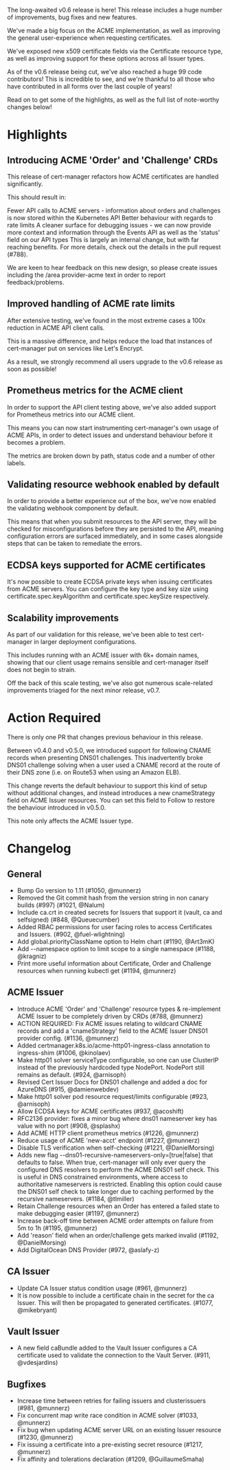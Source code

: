 The long-awaited v0.6 release is here! This release includes a huge number of improvements, bug fixes and new features.

We've made a big focus on the ACME implementation, as well as improving the general user-experience when requesting certificates.

We've exposed new x509 certificate fields via the Certificate resource type, as well as improving support for these options across all Issuer types.

As of the v0.6 release being cut, we've also reached a huge 99 code contributors! This is incredible to see, and we're thankful to all those who have contributed in all forms over the last couple of years!

Read on to get some of the highlights, as well as the full list of note-worthy changes below!

# Highlights
## Introducing ACME 'Order' and 'Challenge' CRDs
This release of cert-manager refactors how ACME certificates are handled significantly.

This should result in:

Fewer API calls to ACME servers - information about orders and challenges is now stored within the Kubernetes API
Better behaviour with regards to rate limits
A cleaner surface for debugging issues - we can now provide more context and information through the Events API as well as the 'status' field on our API types
This is largely an internal change, but with far reaching benefits.
For more details, check out the details in the pull request (#788).

We are keen to hear feedback on this new design, so please create issues including the /area provider-acme text in order to report feedback/problems.

## Improved handling of ACME rate limits
After extensive testing, we've found in the most extreme cases a 100x reduction in ACME API client calls.

This is a massive difference, and helps reduce the load that instances of cert-manager put on services like Let's Encrypt.

As a result, we strongly recommend all users upgrade to the v0.6 release as soon as possible!

## Prometheus metrics for the ACME client
In order to support the API client testing above, we've also added support for Prometheus metrics into our ACME client.

This means you can now start instrumenting cert-manager's own usage of ACME APIs, in order to detect issues and understand behaviour before it becomes a problem.

The metrics are broken down by path, status code and a number of other labels.

## Validating resource webhook enabled by default
In order to provide a better experience out of the box, we've now enabled the validating webhook component by default.

This means that when you submit resources to the API server, they will be checked for misconfigurations before they are persisted to the API, meaning configuration errors are surfaced immediately, and in some cases alongside steps that can be taken to remediate the errors.

## ECDSA keys supported for ACME certificates
It's now possible to create ECDSA private keys when issuing certificates from ACME servers. You can configure the key type and key size using certificate.spec.keyAlgorithm and certificate.spec.keySize respectively.

## Scalability improvements
As part of our validation for this release, we've been able to test cert-manager in larger deployment configurations.

This includes running with an ACME issuer with 6k+ domain names, showing that our client usage remains sensible and cert-manager itself does not begin to strain.

Off the back of this scale testing, we've also got numerous scale-related improvements triaged for the next minor release, v0.7.

# Action Required
There is only one PR that changes previous behaviour in this release.

Between v0.4.0 and v0.5.0, we introduced support for following CNAME records when presenting DNS01 challenges. This inadvertently broke DNS01 challenge solving when a user used a CNAME record at the route of their DNS zone (i.e. on Route53 when using an Amazon ELB).

This change reverts the default behaviour to support this kind of setup without additional changes, and instead introduces a new cnameStrategy field on ACME Issuer resources. You can set this field to Follow to restore the behaviour introduced in v0.5.0.

This note only affects the ACME Issuer type.

# Changelog
## General
- Bump Go version to 1.11 (#1050, @munnerz)
- Removed the Git commit hash from the version string in non canary builds (#997) (#1021, @Nalum)
- Include ca.crt in created secrets for Issuers that support it (vault, ca and selfsigned) (#848, @Queuecumber)
- Added RBAC permissions for user facing roles to access Certificates and Issuers. (#902, @fuel-wlightning)
- Add global.priorityClassName option to Helm chart (#1190, @Art3mK)
- Add --namespace option to limit scope to a single namespace (#1188, @kragniz)
- Print more useful information about Certificate, Order and Challenge resources when running kubectl get (#1194, @munnerz)
## ACME Issuer
- Introduce ACME 'Order' and 'Challenge' resource types & re-implement ACME Issuer to be completely driven by CRDs (#788, @munnerz)
- ACTION REQUIRED: Fix ACME issues relating to wildcard CNAME records and add a 'cnameStrategy' field to the ACME Issuer DNS01 provider config. (#1136, @munnerz)
- Added certmanager.k8s.io/acme-http01-ingress-class annotation to ingress-shim (#1006, @kinolaev)
- Make http01 solver serviceType configurable, so one can use ClusterIP instead of the previously hardcoded type NodePort. NodePort still remains as default. (#924, @arnisoph)
- Revised Cert Issuer Docs for DNS01 challenge and added a doc for AzureDNS (#915, @damienwebdev)
- Make http01 solver pod resource request/limits configurable (#923, @arnisoph)
- Allow ECDSA keys for ACME certificates (#937, @acoshift)
- RFC2136 provider: fixes a minor bug where dns01 nameserver key has value with no port (#908, @splashx)
- Add ACME HTTP client prometheus metrics (#1226, @munnerz)
- Reduce usage of ACME 'new-acct' endpoint (#1227, @munnerz)
- Disable TLS verification when self-checking (#1221, @DanielMorsing)
- Adds new flag --dns01-recursive-nameservers-only=[true|false] that defaults to false. When true, cert-manager will only ever query the configured DNS resolvers to perform the ACME DNS01 self check. This is useful in DNS constrained environments, where access to authoritative nameservers is restricted. Enabling this option could cause the DNS01 self check to take longer due to caching performed by the recursive nameservers. (#1184, @tlmiller)
- Retain Challenge resources when an Order has entered a failed state to make debugging easier (#1197, @munnerz)
- Increase back-off time between ACME order attempts on failure from 5m to 1h (#1195, @munnerz)
- Add 'reason' field when an order/challenge gets marked invalid (#1192, @DanielMorsing)
- Add DigitalOcean DNS Provider (#972, @aslafy-z)
## CA Issuer
- Update CA Issuer status condition usage (#961, @munnerz)
- It is now possible to include a certificate chain in the secret for the ca Issuer. This will then be propagated to generated certificates. (#1077, @mikebryant)
## Vault Issuer
- A new field caBundle added to the Vault Issuer configures a CA certificate used to validate the connection to the Vault Server. (#911, @vdesjardins)
## Bugfixes
- Increase time between retries for failing issuers and clusterissuers (#981, @munnerz)
- Fix concurrent map write race condition in ACME solver (#1033, @munnerz)
- Fix bug when updating ACME server URL on an existing Issuer resource (#1230, @munnerz)
- Fix issuing a certificate into a pre-existing secret resource (#1217, @munnerz)
- Fix affinity and tolerations declaration (#1209, @GuillaumeSmaha)
